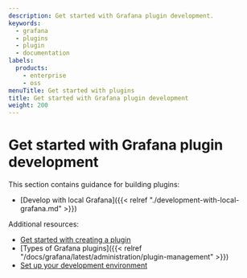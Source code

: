 ```yaml
---
description: Get started with Grafana plugin development.
keywords:
  - grafana
  - plugins
  - plugin
  - documentation
labels:
  products:
    - enterprise
    - oss
menuTitle: Get started with plugins
title: Get started with Grafana plugin development
weight: 200
---
```


# Get started with Grafana plugin development

This section contains guidance for building plugins:

- [Develop with local Grafana]({{< relref "./development-with-local-grafana.md" >}})

Additional resources:

- [Get started with creating a plugin](https://grafana.github.io/plugin-tools/docs/getting-started)
- [Types of Grafana plugins]({{< relref "/docs/grafana/latest/administration/plugin-management" >}})
- [Set up your development environment](https://grafana.github.io/plugin-tools/docs/docker)
